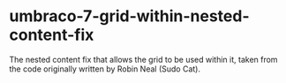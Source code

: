 # umbraco-7-grid-within-nested-content-fix
The nested content fix that allows the grid to be used within it, taken from the code originally written by Robin Neal (Sudo Cat).
